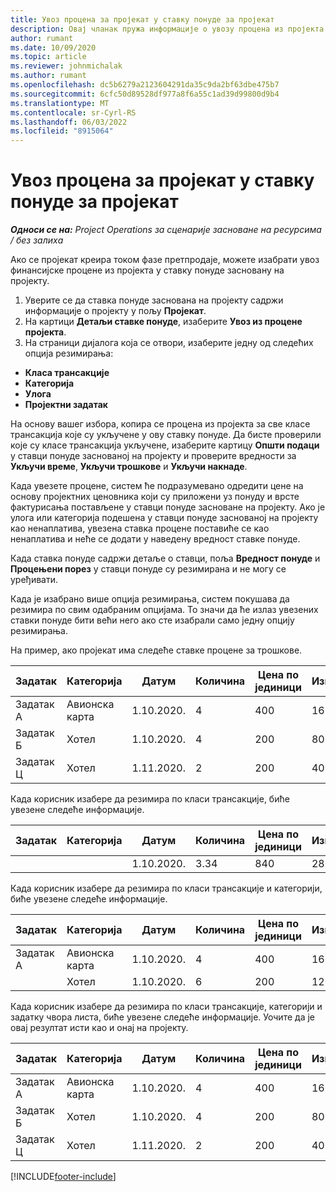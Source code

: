 ```yaml
---
title: Увоз процена за пројекат у ставку понуде за пројекат
description: Овај чланак пружа информације о увозу процена из пројекта у ред понуде пројекта.
author: rumant
ms.date: 10/09/2020
ms.topic: article
ms.reviewer: johnmichalak
ms.author: rumant
ms.openlocfilehash: dc5b6279a2123604291da35c9da2bf63dbe475b7
ms.sourcegitcommit: 6cfc50d89528df977a8f6a55c1ad39d99800d9b4
ms.translationtype: MT
ms.contentlocale: sr-Cyrl-RS
ms.lasthandoff: 06/03/2022
ms.locfileid: "8915064"
---
```

# <a name="import-estimates-for-a-project-to-a-project-quote-line"></a>Увоз процена за пројекат у ставку понуде за пројекат

_**Односи се на:** Project Operations за сценарије засноване на ресурсима / без залиха_


Ако се пројекат креира током фазе претпродаје, можете изабрати увоз финансијске процене из пројекта у ставку понуде засновану на пројекту.

1. Уверите се да ставка понуде заснована на пројекту садржи информације о пројекту у пољу **Пројекат**.
2. На картици **Детаљи ставке понуде**, изаберите **Увоз из процене пројекта**.
3. На страници дијалога која се отвори, изаберите једну од следећих опција резимирања:

  - **Класа трансакције**
  - **Категорија**
  - **Улога** 
  - **Пројектни задатак**

На основу вашег избора, копира се процена из пројекта за све класе трансакција које су укључене у ову ставку понуде. Да бисте проверили које су класе трансакција укључене, изаберите картицу **Општи подаци** у ставци понуде заснованој на пројекту и проверите вредности за **Укључи време**, **Укључи трошкове** и **Укључи накнаде**.

Када увезете процене, систем ће подразумевано одредити цене на основу пројектних ценовника који су приложени уз понуду и врсте фактурисања постављене у ставци понуде засноване на пројекту. Ако је улога или категорија подешена у ставци понуде заснованој на пројекту као ненаплатива, увезена ставка процене поставиће се као ненаплатива и неће се додати у наведену вредност ставке понуде.

Када ставка понуде садржи детаље о ставци, поља **Вредност понуде** и **Процењени порез** у ставци понуде су резимирана и не могу се уређивати.

Када је изабрано више опција резимирања, систем покушава да резимира по свим одабраним опцијама. То значи да ће излаз увезених ставки понуде бити већи него ако сте изабрали само једну опцију резимирања.

На пример, ако пројекат има следеће ставке процене за трошкове.

| Задатак | Категорија | Датум | Количина | Цена по јединици | Износ |
| --- | --- | --- | --- | --- | --- |
| Задатак А | Авионска карта | 1.10.2020. | 4 | 400 | 1600 |
| Задатак Б | Хотел | 1.10.2020. | 4 | 200 | 800 |
| Задатак Ц | Хотел | 1.11.2020. | 2 | 200 | 400 |

Када корисник изабере да резимира по класи трансакције, биће увезене следеће информације.

| Задатак | Категорија | Датум | Количина | Цена по јединици | Износ |
| --- | --- | --- | --- | --- | --- |
| | | 1.10.2020. | 3.34 | 840 | 2800 |

Када корисник изабере да резимира по класи трансакције и категорији, биће увезене следеће информације.

| Задатак | Категорија | Датум | Количина | Цена по јединици | Износ |
| --- | --- | --- | --- | --- | --- |
| Задатак А | Авионска карта | 1.10.2020. | 4 | 400 | 1600 |
| | Хотел | 1.10.2020. | 6 | 200 | 1200 |

Када корисник изабере да резимира по класи трансакције, категорији и задатку чвора листа, биће увезене следеће информације. Уочите да је овај резултат исти као и онај на пројекту.

| Задатак | Категорија | Датум | Количина | Цена по јединици | Износ |
| --- | --- | --- | --- | --- | --- |
| Задатак А | Авионска карта | 1.10.2020. | 4 | 400 | 1600 |
| Задатак Б | Хотел | 1.10.2020. | 4 | 200 | 800 |
| Задатак Ц | Хотел | 1.11.2020. | 2 | 200 | 400 |


[!INCLUDE[footer-include](../includes/footer-banner.md)]
